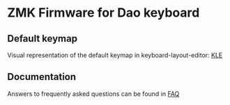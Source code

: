 # ZMK Firmware for Dao keyboard

## Default keymap

Visual representation of the default keymap in keyboard-layout-editor: [KLE](http://www.keyboard-layout-editor.com/#/gists/c6ba0634e5b92366be9f324775394e66)

## Documentation

Answers to frequently asked questions can be found in [FAQ](docs/FAQ.md)
